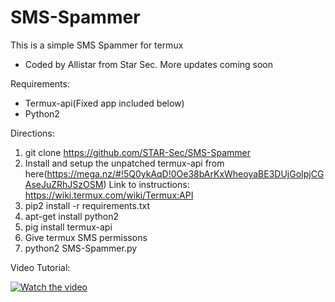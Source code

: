 # SMS-Spammer
This is a simple SMS Spammer for termux
- Coded by Allistar from Star Sec.
More updates coming soon

Requirements: 
- Termux-api(Fixed app included below)
- Python2

Directions: 
1. git clone https://github.com/STAR-Sec/SMS-Spammer
2. Install and setup the unpatched termux-api from here(https://mega.nz/#!5Q0ykAqD!0Oe38bArKxWheoyaBE3DUjGoIpjCGAseJuZRhJSzOSM)
   Link to instructions: https://wiki.termux.com/wiki/Termux:API
3. pip2 install -r requirements.txt
4. apt-get install python2
5. pig install termux-api
6. Give termux SMS permissons
7. python2 SMS-Spammer.py


Video Tutorial:
  
[![Watch the video](https://img.youtube.com/vi/1c0nagvUJnM/mqdefault.jpg)](https://youtu.be/1c0nagvUJnM)
